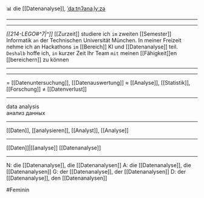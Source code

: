 📊 die [[Datenanalyse]], [ˈdaːtn̩ʔanaˌlyːzə](https://youglish.com/pronounce/Datenanalyse/german)

---
----

*[[214-LEGO#^7|^]]* [[Zurzeit]] studiere ich `im` zweiten [[Semester]] Informatik `an` der Technischen Universität München. In meiner Freizeit nehme ich an Hackathons `im` [[Bereich]] KI und [[Datenanalyse]] teil. `Deshalb` hoffe ich, `in` kurzer Zeit Ihr Team `mit` meinen [[Fähigkeit]]en [[bereichern]] zu können


---




---
= [[Datenuntersuchung]], [[Datenauswertung]]
≈ [[Analyse]], [[Statistik]], [[Forschung]]
≠ [[Datenverlust]]

---
data analysis  
анализ данных

---
[[Daten]], [[analysieren]], [[Analyst]], [[Analyse]]

---
[[Daten]]|[[analyse]]
[[Datenanalyse]]


---
N: die [[Datenanalyse]], die [[Datenanalysen]]
A: die [[Datenanalyse]], die [[Datenanalysen]]
G: der [[Datenanalyse]], der [[Datenanalysen]]
D: der [[Datenanalyse]], den [[Datenanalysen]]


#Feminin 